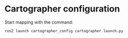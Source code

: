 # Cartographer configuration

Start mapping with the command:

```
ros2 launch cartographer_config cartographer.launch.py
```

